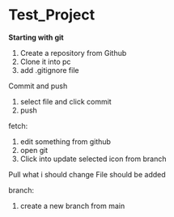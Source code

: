 # Test_Project
**Starting with git**
1. Create a repository from Github
2. Clone it into pc
3. add .gitignore file


Commit and push
1. select file and click commit
2. push

fetch:
1. edit something from github
2. open git 
3. Click into update selected icon from branch

Pull
what i should change
File should be added

branch:
1. create a new branch from main


